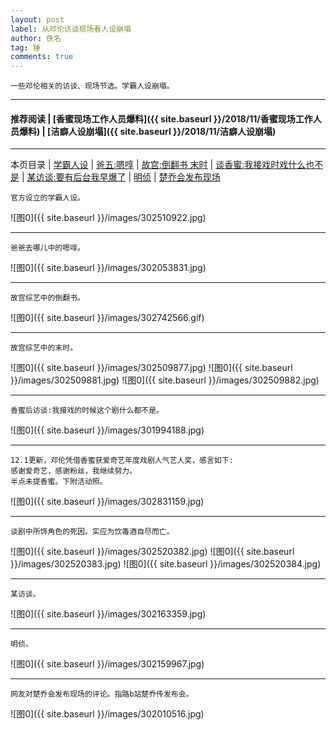 ```yaml
---
layout: post
label: 从邓伦访谈现场看人设崩塌
author: 佚名
tag: 锤
comments: true
---
```


    一些邓伦相关的访谈、现场节选。学霸人设崩塌。
    
---

#### 推荐阅读 | [香蜜现场工作人员爆料]({{ site.baseurl }}/2018/11/香蜜现场工作人员爆料) | [洁癖人设崩塌]({{ site.baseurl }}/2018/11/洁癖人设崩塌) 

---
本页目录 \| [学霸人设](#dxjjg) \| [爸五:嗯啍](#dxjjb) \| [故宫:倒翻书 末时](#dxjja) \| [谈香蜜:我接戏时戏什么也不是](#dxjjd)  \| [某访谈:要有后台我早爆了](#dxjjc) \| [明侦](#dxjjf) \| [楚乔会发布现场](#dxjje)


<a class="anchor" name="dxjjg"></a>

    官方设立的学霸人设。
    
![图0]({{ site.baseurl }}/images/302510922.jpg)

---
    
<a class="anchor" name="dxjjb"></a>

    爸爸去哪儿中的嗯啍。
    
![图0]({{ site.baseurl }}/images/302053831.jpg)

---

<a class="anchor" name="dxjja"></a>

    故宫综艺中的倒翻书。

![图0]({{ site.baseurl }}/images/302742566.gif)

---

    故宫综艺中的末时。
    
![图0]({{ site.baseurl }}/images/302509877.jpg)
![图0]({{ site.baseurl }}/images/302509881.jpg)
![图0]({{ site.baseurl }}/images/302509882.jpg)


---

<a class="anchor" name="dxjjd"></a>

    香蜜后访谈:我接戏的时候这个剧什么都不是。
    
![图0]({{ site.baseurl }}/images/301994188.jpg)

---

    12.1更新，邓伦凭借香蜜获爱奇艺年度戏剧人气艺人奖，感言如下:
    感谢爱奇艺，感谢粉丝，我继续努力。
    半点未提香蜜。下附活动照。
    
![图0]({{ site.baseurl }}/images/302831159.jpg)

---

    谈剧中所饰角色的死因。实应为饮毒酒自尽而亡。
    
![图0]({{ site.baseurl }}/images/302520382.jpg)
![图0]({{ site.baseurl }}/images/302520383.jpg)
![图0]({{ site.baseurl }}/images/302520384.jpg)
    
    
    
---

<a class="anchor" name="dxjjc"></a>

    某访谈。
    
![图0]({{ site.baseurl }}/images/302163359.jpg)

---

<a class="anchor" name="dxjjf"></a>

    明侦。
    
![图0]({{ site.baseurl }}/images/302159967.jpg)


---

<a class="anchor" name="dxjje"></a>
    
    网友对楚乔会发布现场的评论。指路b站楚乔传发布会。
    
![图0]({{ site.baseurl }}/images/302010516.jpg)